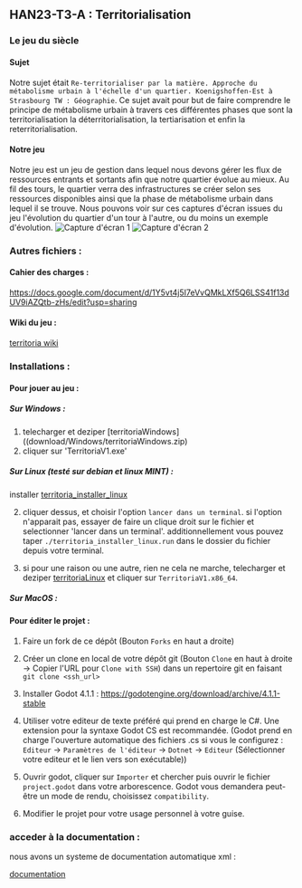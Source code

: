 ## HAN23-T3-A : Territorialisation

### Le jeu du siècle

#### Sujet

Notre sujet était `Re-territorialiser par la matière. Approche du métabolisme urbain à l'échelle d'un quartier. Koenigshoffen-Est à Strasbourg TW : Géographie`.
Ce sujet avait pour but de faire comprendre le principe de métabolisme urbain à travers ces différentes phases que sont la territorialisation la déterritorialisation, la tertiarisation et enfin la reterritorialisation.

#### Notre jeu

Notre jeu est un jeu de gestion dans lequel nous devons gérer les flux de ressources entrants et sortants afin que notre quartier évolue au mieux. Au fil des tours, le quartier verra des infrastructures se créer selon ses ressources disponibles ainsi que la phase de métabolisme urbain dans lequel il se trouve.
Nous pouvons voir sur ces captures d'écran issues du jeu l'évolution du quartier d'un tour à l'autre, ou du moins un exemple d'évolution.
![Capture d'écran 1](screens/ScreenInGame1.png "Quartier au tour 10")
![Capture d'écran 2](screens/ScreenInGame2.png "Quartier au tour 11")

### Autres fichiers : 

#### Cahier des charges : 

https://docs.google.com/document/d/1Y5vt4j5I7eVvQMkLXf5Q6LSS41f13dUV9iAZQtb-zHs/edit?usp=sharing

#### Wiki du jeu : 

[territoria wiki](wikiDescription.md)

### Installations :

#### Pour jouer au jeu : 

##### Sur Windows : 

1. telecharger et deziper [territoriaWindows]((download/Windows/territoriaWindows.zip)
2. cliquer sur 'TerritoriaV1.exe'

##### Sur Linux (testé sur debian et linux MINT) :

installer [territoria_installer_linux](download/Linux/territoria_installer_linux.run)

2. cliquer dessus, et choisir l'option `lancer dans un terminal`. si l'option n'apparait pas, essayer de faire un clique droit sur le fichier et selectionner 'lancer dans un terminal'. additionnellement vous pouvez taper `./territoria_installer_linux.run` dans le dossier du fichier depuis votre terminal.

3. si pour une raison ou une autre, rien ne cela ne marche, telecharger et deziper [territoriaLinux](download/Linux/territoriaLinux.zip)
et cliquer sur `TerritoriaV1.x86_64`.
	
##### Sur MacOS : 

#### Pour éditer le projet : 

1. Faire un fork de ce dépôt (Bouton `Forks` en haut a droite)

2. Créer un clone en local de votre dépôt git (Bouton `Clone` en haut à droite -> Copier l'URL pour `Clone with SSH`)
dans un repertoire git en faisant `git clone <ssh_url>`

3. Installer Godot 4.1.1 : https://godotengine.org/download/archive/4.1.1-stable

4. Utiliser votre editeur de texte préféré qui prend en charge le C#. Une extension pour la syntaxe Godot CS est recommandée.
(Godot prend en charge l'ouverture automatique des fichiers .cs si vous le configurez :
`Editeur` -> `Paramètres de l'éditeur` -> `Dotnet` -> `Editeur` (Sélectionner votre editeur et le lien vers son exécutable))

5. Ouvrir godot, cliquer sur `Importer` et chercher puis ouvrir le fichier `project.godot` dans votre arborescence. 
Godot vous demandera peut-être un mode de rendu, choisissez `compatibility`.

6. Modifier le projet pour votre usage personnel à votre guise.

### acceder à la documentation : 

nous avons un systeme de documentation automatique xml :

[documentation]( TerritoriaV1/bin/Territoria.XML)
